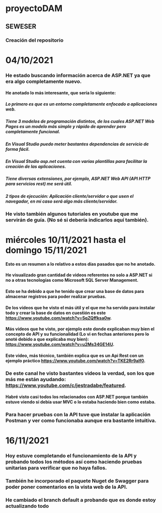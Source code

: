 # proyectoDAM
## SEWESER
### Creación del repositorio

# 04/10/2021
### He estado buscando información acerca de ASP.NET ya que era algo completamente nuevo.
#### He anotado lo más interesante, que sería lo siguiente:
##### Lo primero es que es un entorno completamente enfocado a aplicaciones web.
##### Tiene 3 modelos de programación distintos, de los cuales ASP.NET Web Pages es un modelo más simple y rápido de aprender pero completamente funcional.
##### En Visual Studio puedo meter bastantes dependencias de servicio de forma fácil.
##### En Visual Studio asp.net cuenta con varias plantillas para facilitar la creación de las aplicaciones.
##### Tiene diversas extensiones, por ejemplo, ASP.NET Web API (API HTTP para servicios rest) me será útil.
##### 2 tipos de ejecución: Aplicación cliente/servidor o que usen el navegador, en mi caso será algo más cliente/servidor.
### He visto también algunos tutoriales en youtube que me servirán de guía. (No sé si debería indicarlos aquí también).



# miércoles 10/11/2021 hasta el domingo 15/11/2021
#### Esto es un resumen a lo relativo a estos días pasados que no he anotado.
#### He visualizado gran cantidad de videos referentes no solo a ASP.NET si no a otras tecnologías como Microsoft SQL Server Management. 
#### Esto se ha debido a que he tenido que crear una base de datos para almacenar registros para poder realizar pruebas. 
#### De los vídeos que he visto el más útil y el que me ha servido para instalar todo y crear la base de datos en cuestión es este https://www.youtube.com/watch?v=SqZQffksa0w.
#### Más vídeos que he visto, por ejemplo este donde explicaban muy bien el concepto de API y su funcionalidad (Lo vi en fechas anteriores pero lo anoté debido a que explicaba muy bien): https://www.youtube.com/watch?v=u2Ms34GE14U.
#### Este video, más técnico, también explica que es un Api Rest con un ejemplo práctico https://www.youtube.com/watch?v=TKE2Rr9alf0.
### De este canal he visto bastantes videos la verdad, son los que más me están ayudando: https://www.youtube.com/c/jestradabe/featured. 
#### Habré visto casi todos los relacionados con ASP.NET porque también estuve viendo si debía usar MVC o lo estaba haciendo bien como estaba.
### Para hacer pruebas con la API tuve que instalar la aplicación Postman y ver como funcionaba aunque era bastante intuitiva.



# 16/11/2021
### Hoy estuve completando el funcionamiento de la API y probando todos los métodos así como haciendo pruebas unitarias para verificar que no haya fallos.
### También he incorporado el paquete Nuget de Swagger para poder poner comentarios en la vista web de la API.
### He cambiado el branch default a probando que es donde estoy actualizando todo

